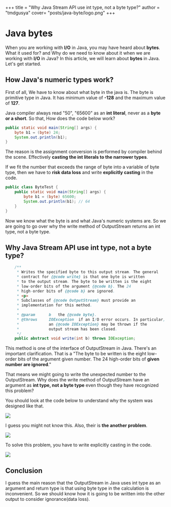 +++
title = "Why Java Stream API use int type, not a byte type?" 
author = "tmdgusya" 
cover= "posts/java-byte/logo.png"
+++

# Java bytes

When you are working with **I/O** in Java, you may have heard about **bytes**. What it used for? and Why do we need to know about it when we are working with **I/O** in Java? In this article, we will learn about **bytes** in Java. Let's get started.

## How Java's numeric types work?

First of all, We have to know about what byte in the java is. The byte is primitive type in Java. It has minimum value of **-128** and the maximum value of **127**.


Java compiler always read "50", "65600" as an **int literal**, never as a **byte or a short**. So that, How does the code below work?

```java
public static void main(String[] args) {
    byte b1 = (byte) 24;
    System.out.println(b1);
}
```

The reason is the assignment conversion is performed by compiler behind the scene. Effectively **casting the int literals to the narrower types**.

If we fit the number that exceeds the range of byte into a variable of byte type, then we have to **risk data loss** and write **explicitly casting** in the code.

```java
public class ByteTest {
    public static void main(String[] args) {
        byte b1 = (byte) 65600;
        System.out.println(b1); // 64
    }
}
```

Now we know what the byte is and what Java's numeric systems are. So we are going to go over why the write method of OutputStream returns an int type, not a byte type. 

## Why Java Stream API use int type, not a byte type?

```java
    /**
     * Writes the specified byte to this output stream. The general
     * contract for {@code write} is that one byte is written
     * to the output stream. The byte to be written is the eight
     * low-order bits of the argument {@code b}. The 24
     * high-order bits of {@code b} are ignored.
     * <p>
     * Subclasses of {@code OutputStream} must provide an
     * implementation for this method.
     *
     * @param      b   the {@code byte}.
     * @throws     IOException  if an I/O error occurs. In particular,
     *             an {@code IOException} may be thrown if the
     *             output stream has been closed.
     */
    public abstract void write(int b) throws IOException;
```

This method is one of the interface of OutputStream in Java. There's an important clarification. That is a "The byte to be written is the eight low-order bits of the argument given number. The 24 high-order bits of **given number are ignored**."

That means we might going to write the unexpected number to the OutputStream. Why does the write method of OutputStream have an argument as **int type, not a byte type** even though they have recognized this problem?

You should look at the code below to understand why the system was designed like that.

![](https://github.com/tmdgusya/kotlin-leetcode/assets/57784077/e3567f83-7580-470e-b72d-2712990b778e)

I guess you might not know this. Also, their is **the another problem**. 

![](https://github.com/tmdgusya/kotlin-leetcode/assets/57784077/ff2afb72-d4f3-4b76-966a-b971439674a9)

To solve this problem, you have to write explicitly casting in the code.

![](https://github.com/tmdgusya/kotlin-leetcode/assets/57784077/29176152-882a-483b-b7c8-320e061e7683)

## Conclusion

I guess the main reason that the OutputStream in Java uses int type as an argument and return type is that using byte type in the calculation is inconvenient. So we should know how it is going to be written into the other output to consider ignorance(data loss).